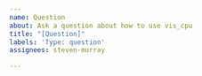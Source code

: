 ```yaml
---
name: Question
about: Ask a question about how to use vis_cpu
title: "[Question]"
labels: 'Type: question'
assignees: steven-murray

---
```


<!-- Please ask your question below. Please try to be as specific as you can, and provide information about your installed version of vis_cpu and Python -->
